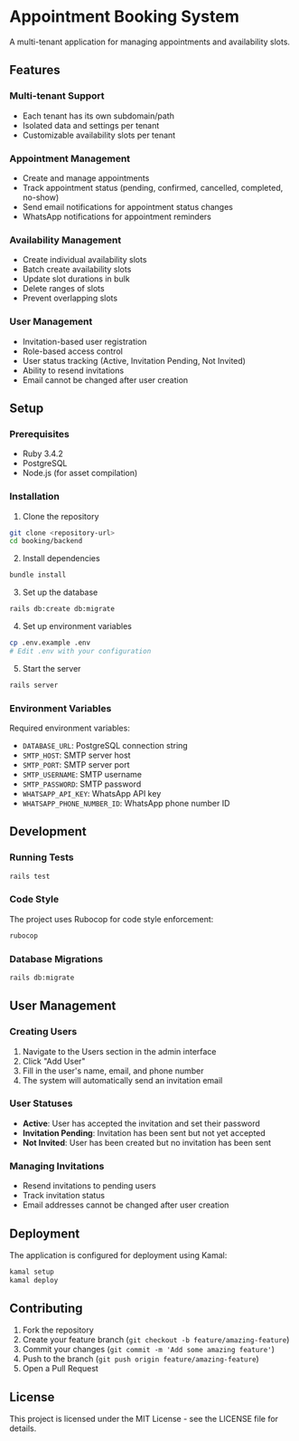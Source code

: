 # Appointment Booking System

A multi-tenant application for managing appointments and availability slots.

## Features

### Multi-tenant Support

- Each tenant has its own subdomain/path
- Isolated data and settings per tenant
- Customizable availability slots per tenant

### Appointment Management

- Create and manage appointments
- Track appointment status (pending, confirmed, cancelled, completed, no-show)
- Send email notifications for appointment status changes
- WhatsApp notifications for appointment reminders

### Availability Management

- Create individual availability slots
- Batch create availability slots
- Update slot durations in bulk
- Delete ranges of slots
- Prevent overlapping slots

### User Management

- Invitation-based user registration
- Role-based access control
- User status tracking (Active, Invitation Pending, Not Invited)
- Ability to resend invitations
- Email cannot be changed after user creation

## Setup

### Prerequisites

- Ruby 3.4.2
- PostgreSQL
- Node.js (for asset compilation)

### Installation

1. Clone the repository

```bash
git clone <repository-url>
cd booking/backend
```

2. Install dependencies

```bash
bundle install
```

3. Set up the database

```bash
rails db:create db:migrate
```

4. Set up environment variables

```bash
cp .env.example .env
# Edit .env with your configuration
```

5. Start the server

```bash
rails server
```

### Environment Variables

Required environment variables:

- `DATABASE_URL`: PostgreSQL connection string
- `SMTP_HOST`: SMTP server host
- `SMTP_PORT`: SMTP server port
- `SMTP_USERNAME`: SMTP username
- `SMTP_PASSWORD`: SMTP password
- `WHATSAPP_API_KEY`: WhatsApp API key
- `WHATSAPP_PHONE_NUMBER_ID`: WhatsApp phone number ID

## Development

### Running Tests

```bash
rails test
```

### Code Style

The project uses Rubocop for code style enforcement:

```bash
rubocop
```

### Database Migrations

```bash
rails db:migrate
```

## User Management

### Creating Users

1. Navigate to the Users section in the admin interface
2. Click "Add User"
3. Fill in the user's name, email, and phone number
4. The system will automatically send an invitation email

### User Statuses

- **Active**: User has accepted the invitation and set their password
- **Invitation Pending**: Invitation has been sent but not yet accepted
- **Not Invited**: User has been created but no invitation has been sent

### Managing Invitations

- Resend invitations to pending users
- Track invitation status
- Email addresses cannot be changed after user creation

## Deployment

The application is configured for deployment using Kamal:

```bash
kamal setup
kamal deploy
```

## Contributing

1. Fork the repository
2. Create your feature branch (`git checkout -b feature/amazing-feature`)
3. Commit your changes (`git commit -m 'Add some amazing feature'`)
4. Push to the branch (`git push origin feature/amazing-feature`)
5. Open a Pull Request

## License

This project is licensed under the MIT License - see the LICENSE file for details.
